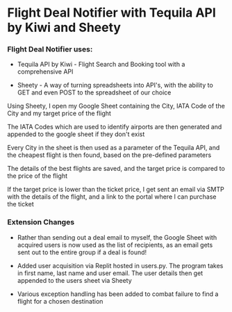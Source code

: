 # Flight Deal Notifier with Tequila API by Kiwi and Sheety

### Flight Deal Notifier uses:

- Tequila API by Kiwi - Flight Search and Booking tool with a comprehensive API

- Sheety - A way of turning spreadsheets into API's, with the ability to GET and even POST to the spreadsheet of our choice

Using Sheety, I open my Google Sheet containing the City, IATA Code of the City and my target price of the flight

The IATA Codes which are used to identify airports are then generated and appended to the google sheet if they don't exist

Every City in the sheet is then used as a parameter of the Tequila API, and the cheapest flight is then found, based on the pre-defined parameters

The details of the best flights are saved, and the target price is compared to the price of the flight

If the target price is lower than the ticket price, I get sent an email via SMTP with the details of the flight, and a link to the portal where I can purchase the ticket

### Extension Changes

- Rather than sending out a deal email to myself, the Google Sheet with acquired users is now used as the list of recipients, as an email gets sent out to the entire group if a deal is found!

- Added user acquisition via Replit hosted in users.py. The program takes in first name, last name and user email. The user details then get appended to the users sheet via Sheety 

- Various exception handling has been added to combat failure to find a flight for a chosen destination